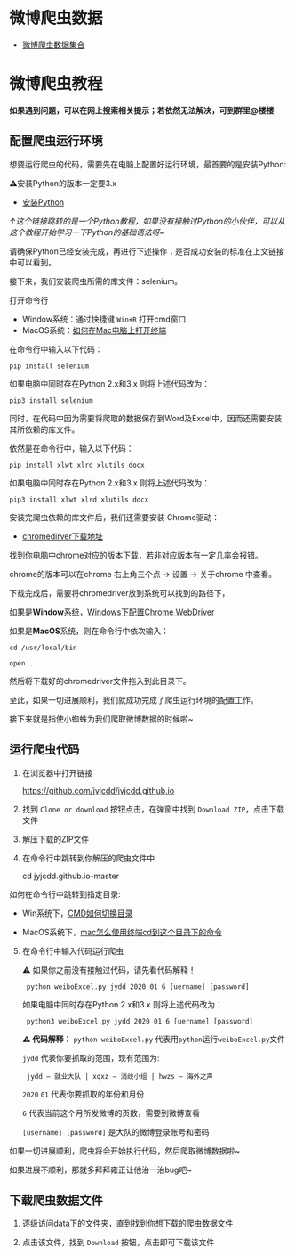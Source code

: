 # 微博爬虫数据
- [微博爬虫数据集合](/summary.html)

# 微博爬虫教程

**如果遇到问题，可以在网上搜索相关提示；若依然无法解决，可到群里@楼楼**

## 配置爬虫运行环境
想要运行爬虫的代码，需要先在电脑上配置好运行环境，最首要的是安装Python:

⚠️安装Python的版本一定要3.x

- [安装Python](https://www.liaoxuefeng.com/wiki/1016959663602400/1016959856222624)

*↑这个链接跳转的是一个Python教程，如果没有接触过Python的小伙伴，可以从这个教程开始学习一下Python的基础语法呀~*

请确保Python已经安装完成，再进行下述操作；是否成功安装的标准在上文链接中可以看到。

接下来，我们安装爬虫所需的库文件：selenium。

打开命令行

 - Window系统：通过快捷键 `Win+R` 打开cmd窗口
 - MacOS系统：[如何在Mac电脑上打开终端](https://zh.wikihow.com/%E5%9C%A8Mac%E7%94%B5%E8%84%91%E4%B8%8A%E6%89%93%E5%BC%80%E7%BB%88%E7%AB%AF)


在命令行中输入以下代码：

    pip install selenium

如果电脑中同时存在Python 2.x和3.x 则将上述代码改为：

    pip3 install selenium

同时，在代码中因为需要将爬取的数据保存到Word及Excel中，因而还需要安装其所依赖的库文件。

依然是在命令行中，输入以下代码：

    pip install xlwt xlrd xlutils docx

如果电脑中同时存在Python 2.x和3.x 则将上述代码改为：

    pip3 install xlwt xlrd xlutils docx


安装完爬虫依赖的库文件后，我们还需要安装 Chrome驱动：
- [chromedirver下载地址](http://npm.taobao.org/mirrors/chromedriver/)

找到你电脑中chrome对应的版本下载，若非对应版本有一定几率会报错。

chrome的版本可以在chrome 右上角三个点 -> 设置 -> 关于chrome 中查看。

下载完成后，需要将chromedriver放到系统可以找到的路径下，  

如果是**Window**系统，[Windows下配置Chrome WebDriver](https://blog.csdn.net/u013360850/article/details/54962248)

如果是**MacOS**系统，则在命令行中依次输入：

    cd /usr/local/bin

    open .

然后将下载好的chromedriver文件拖入到此目录下。

至此，如果一切进展顺利，我们就成功完成了爬虫运行环境的配置工作。

接下来就是指使小蜘蛛为我们爬取微博数据的时候啦~

## 运行爬虫代码

1. 在浏览器中打开链接

    https://github.com/jyjcdd/jyjcdd.github.io

2. 找到 `Clone or download` 按钮点击，在弹窗中找到 `Download ZIP`，点击下载文件

3. 解压下载的ZIP文件

4. 在命令行中跳转到你解压的爬虫文件中

    cd jyjcdd.github.io-master

如何在命令行中跳转到指定目录:
- Win系统下，[CMD如何切换目录](https://jingyan.baidu.com/article/425e69e6918df1be15fc1695.html)

- MacOS系统下，[mac怎么使用终端cd到这个目录下的命令](https://zhidao.baidu.com/question/1240910514944666059.html)
    

5. 在命令行中输入代码运行爬虫

    ⚠️ 如果你之前没有接触过代码，请先看代码解释！

        python weiboExcel.py jydd 2020 01 6 [uername] [password]
    
    如果电脑中同时存在Python 2.x和3.x 则将上述代码改为：

        python3 weiboExcel.py jydd 2020 01 6 [uername] [password]

    **⚠️ 代码解释：**
    `python weiboExcel.py` 代表用`python`运行`weiboExcel.py`文件

    `jydd` 代表你要抓取的范围，现有范围为: 

        jydd — 就业大队 | xqxz — 消歧小组 | hwzs — 海外之声

    `2020` `01` 代表你要抓取的年份和月份
    
    `6` 代表当前这个月所发微博的页数，需要到微博查看

    `[username] [password]` 是大队的微博登录账号和密码


如果一切进展顺利，爬虫将会开始执行代码，然后爬取微博数据啦~

如果进展不顺利，那就多拜拜雍正让他治一治bug吧~

## 下载爬虫数据文件

1. 逐级访问data下的文件夹，直到找到你想下载的爬虫数据文件

2. 点击该文件，找到 `Download` 按钮，点击即可下载该文件

